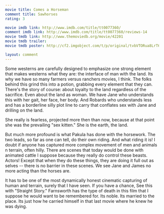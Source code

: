```yaml
---
movie title: Comes a Horseman
comment title: Sawhorses
rating: 3

movie imdb link: http://www.imdb.com/title/tt0077360/
comment imdb link: http://www.imdb.com/title/tt0077360/reviews-14
movie tmdb link: http://www.themoviedb.org/movie/42201
movie tmdb trailer: 
movie tmdb poster: http://cf2.imgobject.com/t/p/original/tvbVTORua8LrT6T3zPy5o11V0n0.jpg

layout: comment
---
```


Some westerns are carefully designed to emphasize one strong element that makes westerns what they are: the interface of man with the land. Its why we have so many farmers versus ranchers movies, I think. The folks behind this grind this into a potion, grabbing every element that they can. There's the story of course: about loyalty to the land regardless of the sacrifice. Even about the land as woman. We have Jane who understands this with her gait, her face, her body. And Robards who understands less and has a borderline silly plot line to carry that conflates sex with Jane and drilling on the land.

She really is fearless, projected more then than now, because at that point she was the prevailing "sex kitten." She is the earth, the land.

But much more profound is what Pakula has done with the horsework. The two leads, so far as one can tell, do their own riding. And what riding it is! I doubt if anyone has captured more complex movement of men and animals n terrain, often hilly. There are scenes that today would be done with animated cattle I suppose because they really do control these beasts. Actors! Except that when they do these things, they are doing it full out as selves -- there is no barrier in these scenes. We see Jane and James no more acting than the horses are.

It has to be one of the most dynamically honest cinematic capturing of human and terrain, surely that I have seen. If you have a chance, See this with "Straight Story." Farnsworth has the type of death in this film that I suppose he would want to be remembered for. Its noble. Its married to the place. Its just how he carried himself in that last movie where he knew he was dying.